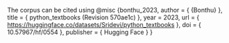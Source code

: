 The corpus can be cited using
@misc {bonthu_2023,
	author       = { {Bonthu} },
	title        = { python_textbooks (Revision 570ae1c) },
	year         = 2023,
	url          = { https://huggingface.co/datasets/Sridevi/python_textbooks },
	doi          = { 10.57967/hf/0554 },
	publisher    = { Hugging Face }
}
